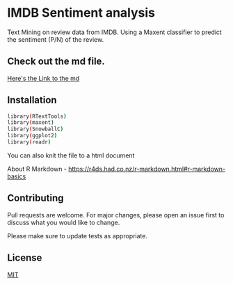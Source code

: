 # IMDB Sentiment analysis

Text Mining on review data from IMDB. Using a Maxent classifier to predict the sentiment (P/N) of the review.

## Check out the md file.

[Here's the Link to the md](https://github.com/abhishekmanglaa/imdb-sentiment-analysis/blob/main/imdb-sentiment-analysis.md)

## Installation

```bash
library(RTextTools)
library(maxent)
library(SnowballC)
library(ggplot2)
library(readr)
```
You can also knit the file to a html document

About R Markdown - https://r4ds.had.co.nz/r-markdown.html#r-markdown-basics

## Contributing
Pull requests are welcome. For major changes, please open an issue first to discuss what you would like to change.

Please make sure to update tests as appropriate.

## License
[MIT](https://choosealicense.com/licenses/mit/)
